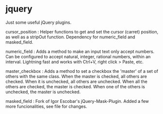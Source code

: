 jquery
======

Just some useful jQuery plugins.

cursor_position :
  Helper functions to get and set the cursor (carret) position, as well as a stripOut function. Dependency for numeric_field and masked_field.

numeric_field :
  Adds a method to make an input text only accept numbers.
  Can be configured to accept natural, integer, rational numbers, within an interval.
  Lightning fast and works with Ctrl+V, right click > Paste, etc.

master_checkbox :
  Adds a method to set a checkbox the 'master' of a set of others with the same class.
  When the master is checked, all others are checked. When it is unchecked, all others are unchecked.
  When all the others are checked, the master is checked. When one of the others is unchecked, the master is unchecked.

masked_field : 
  Fork of Igor Escobar's jQuery-Mask-Plugin. Added a few more funcionalities, see file for changes.
